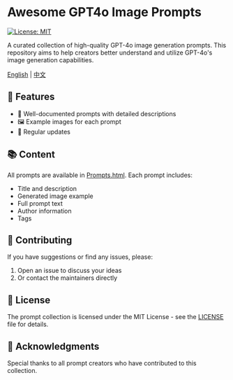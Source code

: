 # Awesome GPT4o Image Prompts

[![License: MIT](https://img.shields.io/badge/License-MIT-yellow.svg)](https://opensource.org/licenses/MIT)

A curated collection of high-quality GPT-4o image generation prompts. This repository aims to help creators better understand and utilize GPT-4o's image generation capabilities.

[English](./README.md) | [中文](./README.zh-CN.md)

## 🌟 Features

- 📝 Well-documented prompts with detailed descriptions
- 🖼️ Example images for each prompt
- 🔄 Regular updates

## 📚 Content

All prompts are available in [Prompts.html](./Prompts.html). Each prompt includes:

- Title and description
- Generated image example
- Full prompt text
- Author information
- Tags

## 🤝 Contributing

If you have suggestions or find any issues, please:

1. Open an issue to discuss your ideas
2. Or contact the maintainers directly

## 📝 License

The prompt collection is licensed under the MIT License - see the [LICENSE](LICENSE) file for details.

## 🙏 Acknowledgments

Special thanks to all prompt creators who have contributed to this collection.
